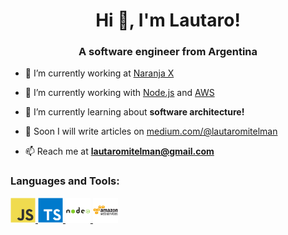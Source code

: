 <h1 align="center">Hi 👋, I'm Lautaro!</h1>
<h3 align="center">A software engineer from Argentina</h3>

- 🔭 I’m currently working at [Naranja X](https://www.naranjax.com/)

- 🔨 I’m currently working with [Node.js](https://nodejs.org/en/) and [AWS](https://aws.amazon.com)

- 🌱 I’m currently learning about **software architecture!**

- 📝 Soon I will write articles on [medium.com/@lautaromitelman](medium.com/@lautaromitelman)

- 📫 Reach me at **lautaromitelman@gmail.com**

<h3 align="left">Languages and Tools:</h3>
<p align="left"> 
  <a href="https://developer.mozilla.org/en-US/docs/Web/JavaScript" target="_blank"> 
    <img src="https://raw.githubusercontent.com/devicons/devicon/master/icons/javascript/javascript-original.svg" alt="javascript" width="40" height="40"/> 
  </a> 
   <a href="https://www.typescriptlang.org/" target="_blank"> <img src="https://raw.githubusercontent.com/devicons/devicon/master/icons/typescript/typescript-original.svg" alt="typescript" width="40" height="40"/> 
  </a> 
  <a href="https://nodejs.org" target="_blank"> 
    <img src="https://raw.githubusercontent.com/devicons/devicon/master/icons/nodejs/nodejs-original-wordmark.svg" alt="nodejs" width="40" height="40"/> 
  </a> 
  <a href="https://aws.amazon.com" target="_blank"> 
    <img src="https://raw.githubusercontent.com/devicons/devicon/master/icons/amazonwebservices/amazonwebservices-original-wordmark.svg" alt="aws" width="40" height="40"/> 
  </a>
</p>

